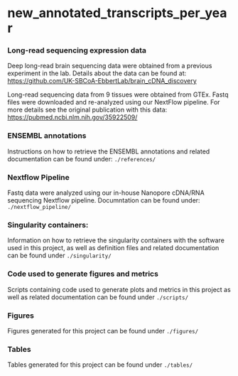 # new_annotated_transcripts_per_year


### Long-read sequencing expression data

Deep long-read brain sequencing data were obtained from a previous experiment in the lab. Details about the data can be found at: https://github.com/UK-SBCoA-EbbertLab/brain_cDNA_discovery

Long-read sequencing data from 9 tissues were obtained from GTEx. Fastq files were downloaded and re-analyzed using our NextFlow pipeline. For more details see the original publication with this data: https://pubmed.ncbi.nlm.nih.gov/35922509/


### ENSEMBL annotations

Instructions on how to retrieve the ENSEMBL annotations and related documentation can be found under: `./references/`

### Nextflow Pipeline 

Fastq data were analyzed using our in-house Nanopore cDNA/RNA sequencing Nextflow pipeline. Documntation can be found under: `./nextflow_pipeline/`

### Singularity containers:

Information on how to retrieve the singularity containers with the software used in this project, as well as definition files and related documentation can be found under `./singularity/`


### Code used to generate figures and metrics

Scripts containing code used to generate plots and metrics in this project as well as related documentation can be found under `./scripts/`


### Figures

Figures generated for this project can be found under `./figures/`


### Tables 

Tables generated for this project can be found under `./tables/`


